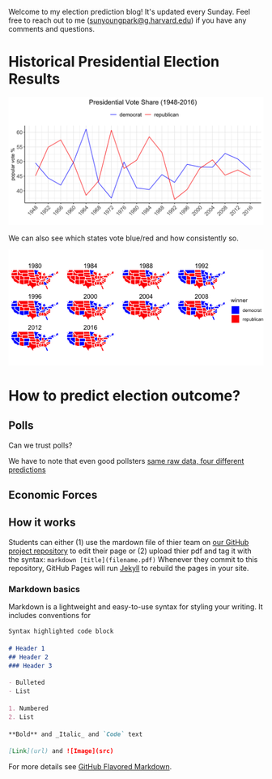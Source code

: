 Welcome to my election prediction blog! It's updated every Sunday. Feel free to reach out to me (sunyoungpark@g.harvard.edu) if you have any comments and questions.

# Historical Presidential Election Results

![](past_results.png)

We can also see which states vote blue/red and how consistently so.

![](past_results_bystate.png)

# How to predict election outcome?

## Polls

Can we trust polls? 

We have to note that even good pollsters [same raw data, four different predictions](https://www.nytimes.com/interactive/2016/09/20/upshot/the-error-the-polling-world-rarely-talks-about.html)

## Economic Forces

## How it works

Students can either (1) use the mardown file of thier team on [our GitHub project repository](https://github.com/Sun-Young-Park/Election-Analytics) to edit their page or (2) upload thier pdf and tag it with the syntax: ```markdown [title](filename.pdf)``` Whenever they commit to this repository, GitHub Pages will run [Jekyll](https://jekyllrb.com/) to rebuild the pages in your site.

### Markdown basics

Markdown is a lightweight and easy-to-use syntax for styling your writing. It includes conventions for

```markdown
Syntax highlighted code block

# Header 1
## Header 2
### Header 3

- Bulleted
- List

1. Numbered
2. List

**Bold** and _Italic_ and `Code` text

[Link](url) and ![Image](src)
```

For more details see [GitHub Flavored Markdown](https://guides.github.com/features/mastering-markdown/).
